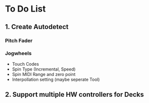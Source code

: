# To Do List

## 1. Create Autodetect
### Pitch Fader
### Jogwheels
- Touch Codes
- Spin Type (Incremental, Speed)
- Spin MIDI Range and zero point
- Interpollation setting (maybe seperate Tool)

##  2. Support multiple HW controllers for Decks
